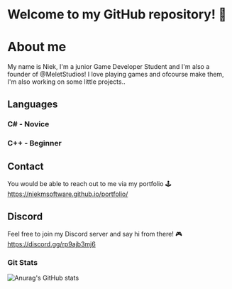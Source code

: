 # Welcome to my GitHub repository! 👋

# About me

My name is Niek, I'm a junior Game Developer Student and I'm also a founder of @MeletStudios!
I love playing games and ofcourse make them, I'm also working on some little projects..

## Languages
### C# - Novice
### C++ - Beginner

## Contact
You would be able to reach out to me via my portfolio 🕹️
https://niekmsoftware.github.io/portfolio/

## Discord
Feel free to join my Discord server and say hi from there! 🎮
https://discord.gg/rp9ajb3mj6

### Git Stats
![Anurag's GitHub stats](https://github-readme-stats.vercel.app/api?username=NiekMSoftware&show_icons=true&theme=tokyonight)
